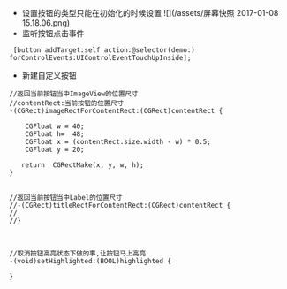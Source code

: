 - 设置按钮的类型只能在初始化的时候设置
![](/assets/屏幕快照 2017-01-08 15.18.06.png)
- 监听按钮点击事件

```obj
 [button addTarget:self action:@selector(demo:) forControlEvents:UIControlEventTouchUpInside];

```


- 新建自定义按钮

```
//返回当前按钮当中ImageView的位置尺寸
//contentRect:当前按钮的位置尺寸
-(CGRect)imageRectForContentRect:(CGRect)contentRect {
    
    CGFloat w = 40;
    CGFloat h=  48;
    CGFloat x = (contentRect.size.width - w) * 0.5;
    CGFloat y = 20;
   
   return  CGRectMake(x, y, w, h);
}


//返回当前按钮当中Label的位置尺寸
//-(CGRect)titleRectForContentRect:(CGRect)contentRect {
//
//}



//取消按钮高亮状态下做的事,让按钮马上高亮
-(void)setHighlighted:(BOOL)highlighted {
    
}

```